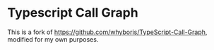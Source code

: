 # Typescript Call Graph
This is a fork of https://github.com/whyboris/TypeScript-Call-Graph, modified for my own purposes.